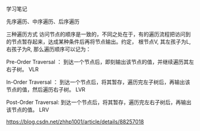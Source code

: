 学习笔记

先序遍历、中序遍历、后序遍历

三种遍历方式  访问节点的顺序是一致的，不同之处在于，有的遍历流程把访问到的节点暂存起来，达成某种条件后再将节点输出。约定， 根节点V, 其左孩子为L, 右孩子为R, 那么遍历顺序可以记为：

Pre-Order Traversal ： 到达一个节点后，即刻输出该节点的值，并继续遍历其左右子树。                   VLR

In-Order Traversal ：  到达一个节点后，将其暂存，遍历完左子树后，再输出该节点的值，然后遍历右子树。   LVR

Post-Order Traversal:  到达一个节点后，将其暂存，遍历完左右子树后，再输出该节点的值。               LRV

https://blog.csdn.net/zhhp1001/article/details/88257018
